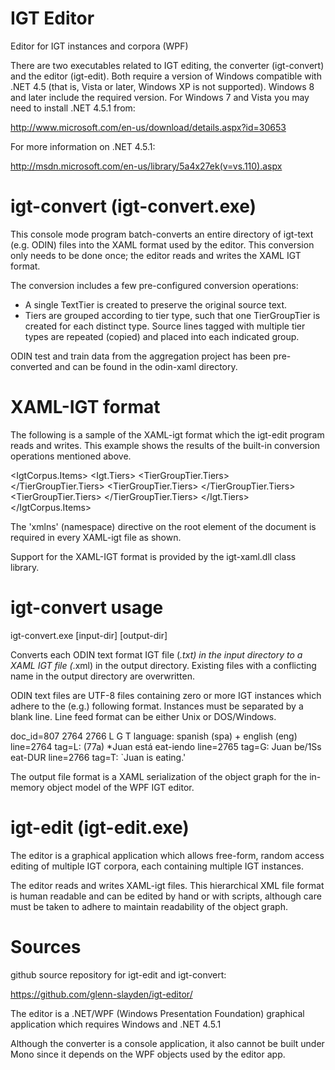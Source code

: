 IGT Editor
==========

Editor for IGT instances and corpora (WPF)


There are two executables related to IGT editing, the converter
(igt-convert) and the editor (igt-edit). Both require a version
of Windows compatible with .NET 4.5 (that is, Vista or later, Windows XP 
is not supported). Windows 8 and later include the required version. For 
Windows 7 and Vista you may need to install .NET 4.5.1 from:

http://www.microsoft.com/en-us/download/details.aspx?id=30653

For more information on .NET 4.5.1:

http://msdn.microsoft.com/en-us/library/5a4x27ek(v=vs.110).aspx

igt-convert (igt-convert.exe)
=============================
This console mode program batch-converts an entire directory of 
igt-text (e.g. ODIN) files into the XAML format used by the editor.
This conversion only needs to be done once; the editor reads and 
writes the XAML IGT format.

The conversion includes a few pre-configured conversion operations:
- A single TextTier is created to preserve the original source text.
- Tiers are grouped according to tier type, such that one TierGroupTier
is created for each distinct type. Source lines tagged with multiple
tier types are repeated (copied) and placed into each indicated group.

ODIN test and train data from the aggregation project has been pre-
converted and can be found in the odin-xaml directory.

XAML-IGT format
===============
The following is a sample of the XAML-igt format which the igt-edit
program reads and writes. This example shows the results of the 
built-in conversion operations mentioned above.

<IgtCorpus xmlns="clr-namespace:xie;assembly=igt-xaml"
           Name="_44e4ed39704741aaba1aee6da3099b28"
           Delimiter=" ">
  <IgtCorpus.Items>
    <Igt Name="_7f5d8be3165c475f86dd39638237fa47"
         DocId="342"
         Language="french (fra)"
         FromLine="1193"
         ToLine="1195">
      <Igt.Tiers>
        <TextTier Name="_2b0453acfed14dbfb3e9bb2f35f308c4"
                  Text="doc_id=342 1193 1195 L G T&#xD;&#xA;language: french (fra)&#xD;&#xA;line=1193 tag=L: (i) Le livre  a eu été publié.&#xD;&#xA;line=1194 tag=G: the book has had been  published&#xD;&#xA;line=1195 tag=T: `The book has had been published'"
                  TierType="odin-txt" />
        <TierGroupTier Name="_dda8249bd2b244cc860ae08db11ec885"
                       TierType="Lang">
          <TierGroupTier.Tiers>
            <TextTier Name="_6ab947a639214e7e9b0a0c3597467a23"
                      Text=" (i) Le livre  a eu été publié."
                      TierType="L-1193" />
          </TierGroupTier.Tiers>
        </TierGroupTier>
        <TierGroupTier Name="_9471e64c3e3f44b0b96accf440dd18c5"
                       TierType="Gloss">
          <TierGroupTier.Tiers>
            <TextTier Name="_a83b81a3b313413da4942cabaceb11f8"
                      Text=" the book has had been  published"
                      TierType="G-1194" />
          </TierGroupTier.Tiers>
        </TierGroupTier>
        <TierGroupTier Name="_d1e89f9001ff4ce8a6493c0b2d1f725d"
                       TierType="Transl.">
          <TierGroupTier.Tiers>
            <TextTier Name="_6b82effdadd04c899c1f9d390b58474c"
                      Text=" `The book has had been published'"
                      TierType="T-1195" />
          </TierGroupTier.Tiers>
        </TierGroupTier>
      </Igt.Tiers>
    </Igt>
    <!-- ... any number of additional IGT instances ... -->
  </IgtCorpus.Items>
</IgtCorpus>
  
The 'xmlns' (namespace) directive on the root element of the document is 
required in every XAML-igt file as shown.

Support for the XAML-IGT format is provided by the igt-xaml.dll class
library.

igt-convert usage
=================
igt-convert.exe [input-dir] [output-dir]

Converts each ODIN text format IGT file (*.txt) in the input directory to a
XAML IGT file (*.xml) in the output directory. Existing files with a
conflicting name in the output directory are overwritten.

ODIN text files are UTF-8 files containing zero or more IGT instances which
adhere to the (e.g.) following format. Instances must be separated by a
blank line. Line feed format can be either Unix or DOS/Windows.

doc_id=807 2764 2766 L G T
language: spanish (spa) + english (eng)
line=2764 tag=L:         (77a) *Juan está eat-iendo
line=2765 tag=G:               Juan be/1Ss eat-DUR
line=2766 tag=T:               `Juan is eating.'

The output file format is a XAML serialization of the object graph for the
in-memory object model of the WPF IGT editor.

igt-edit (igt-edit.exe)
=======================
The editor is a graphical application which allows free-form, random
access editing of multiple IGT corpora, each containing multiple IGT 
instances.

The editor reads and writes XAML-igt files. This hierarchical XML file 
format is human readable and can be edited by hand or with scripts,
although care must be taken to adhere to maintain readability of the
object graph.

Sources
=======
github source repository for igt-edit and igt-convert: 

https://github.com/glenn-slayden/igt-editor/

The editor is a .NET/WPF (Windows Presentation Foundation) graphical 
application which requires Windows and .NET 4.5.1

Although the converter is a console application, it also cannot be built 
under Mono since it depends on the WPF objects used by the editor app.
